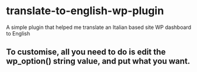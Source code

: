 # translate-to-english-wp-plugin
A simple plugin that helped me translate an Italian based site WP dashboard to English
## To customise, all you need to do is edit the wp_option() string value, and put what you want.
